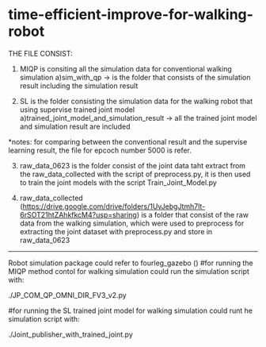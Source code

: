 # time-efficient-improve-for-walking-robot
THE FILE CONSIST:
1) MIQP is consiting all the simulation data for conventional walking simulation
	a)sim_with_qp -> is the folder that consists of the simulation result including the simulation result 

2) SL is the folder consisting the simulation data for the walking robot that using supervise trained joint model
	a)trained_joint_model_and_simulation_result -> all the trained joint model and simulation result are included

*notes: for comparing between the conventional result and the supervise learning result, the file for epcoch number 5000 is refer.

3) raw_data_0623 is the folder consist of the joint data taht extract from the raw_data_collected with the script of preprocess.py, it is then used to train the joint models with the script Train_Joint_Model.py

4) raw_data_collected (https://drive.google.com/drive/folders/1UvJebgJtmh7lt-6rSOT21htZAhkfkcM4?usp=sharing) is a folder that consist of the raw data from the walking simulation, which were used to preprocess for extracting the joint dataset with preprocess.py and store in raw_data_0623

****************************************************************************************************************************
Robot simulation package could refer to fourleg_gazebo ()
#for running the MIQP method contol for walking simulation could run the simulation script with:

./JP_COM_QP_OMNI_DIR_FV3_v2.py   


#for running the SL trained joint model for walking simulation could runt he simulation script with:
 
./Joint_publisher_with_trained_joint.py
